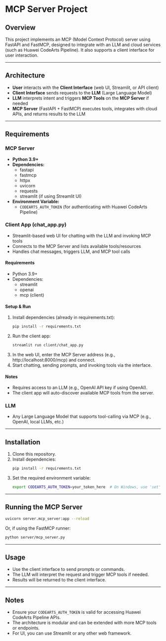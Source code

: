 # MCP Server Project

## Overview
This project implements an MCP (Model Context Protocol) server using FastAPI and FastMCP, designed to integrate with an LLM and cloud services (such as Huawei CodeArts Pipeline). It also supports a client interface for user interaction.

---

## Architecture
- **User** interacts with the **Client Interface** (web UI, Streamlit, or API client)
- **Client Interface** sends requests to the **LLM** (Large Language Model)
- **LLM** interprets intent and triggers **MCP Tools** on the **MCP Server** if needed
- **MCP Server** (FastAPI + FastMCP) executes tools, integrates with cloud APIs, and returns results to the LLM

---

## Requirements

### MCP Server
- **Python 3.9+**
- **Dependencies:**
  - fastapi
  - fastmcp
  - httpx
  - uvicorn
  - requests
  - streamlit (if using Streamlit UI)
- **Environment Variable:**
  - `CODEARTS_AUTH_TOKEN` (for authenticating with Huawei CodeArts Pipeline)

### Client App (chat_app.py)
- Streamlit-based web UI for chatting with the LLM and invoking MCP tools
- Connects to the MCP Server and lists available tools/resources
- Handles chat messages, triggers LLM, and MCP tool calls

#### Requirements
- Python 3.9+
- Dependencies:
  - streamlit
  - openai
  - mcp (client)

#### Setup & Run
1. Install dependencies (already in requirements.txt):
   ```bash
   pip install -r requirements.txt
   ```
2. Run the client app:
   ```bash
   streamlit run client/chat_app.py
   ```
3. In the web UI, enter the MCP Server address (e.g., http://localhost:8000/mcp) and connect.
4. Start chatting, sending prompts, and invoking tools via the interface.

#### Notes
- Requires access to an LLM (e.g., OpenAI API key if using OpenAI).
- The client app will auto-discover available MCP tools from the server.

### LLM
- Any Large Language Model that supports tool-calling via MCP (e.g., OpenAI, local LLMs, etc.)

---

## Installation
1. Clone this repository.
2. Install dependencies:
   ```bash
   pip install -r requirements.txt
   ```
3. Set the required environment variable:
   ```bash
   export CODEARTS_AUTH_TOKEN=your_token_here  # On Windows, use 'set' instead of 'export'
   ```

---

## Running the MCP Server
```bash
uvicorn server.mcp_server:app --reload
```

Or, if using the FastMCP runner:
```bash
python server/mcp_server.py
```

---

## Usage
- Use the client interface to send prompts or commands.
- The LLM will interpret the request and trigger MCP tools if needed.
- Results will be returned to the client interface.

---

## Notes
- Ensure your `CODEARTS_AUTH_TOKEN` is valid for accessing Huawei CodeArts Pipeline APIs.
- The architecture is modular and can be extended with more MCP tools or endpoints.
- For UI, you can use Streamlit or any other web framework.
